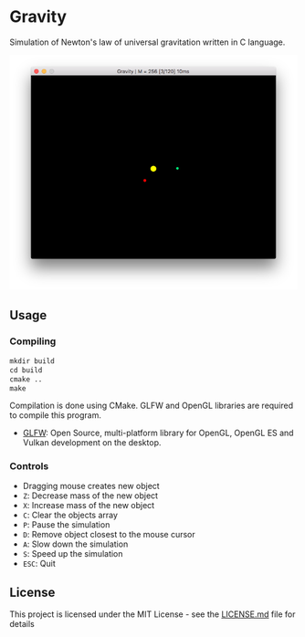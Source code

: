 # Gravity
Simulation of Newton's law of universal gravitation written in C language.

![program window](screenshot.png?raw=true)

## Usage
### Compiling

```
mkdir build
cd build
cmake ..
make
```

Compilation is done using CMake.
GLFW and OpenGL libraries are required to compile this program.

 * [GLFW](http://www.glfw.org): Open Source, multi-platform library for OpenGL, OpenGL ES and Vulkan development on the desktop.
 
### Controls
 * Dragging mouse creates new object
 * `Z`: Decrease mass of the new object
 * `X`: Increase mass of the new object
 * `C`: Clear the objects array
 * `P`: Pause the simulation
 * `D`: Remove object closest to the mouse cursor
 * `A`: Slow down the simulation
 * `S`: Speed up the simulation
 * `ESC`: Quit

## License
This project is licensed under the MIT License - see the [LICENSE.md](LICENSE.md) file for details
